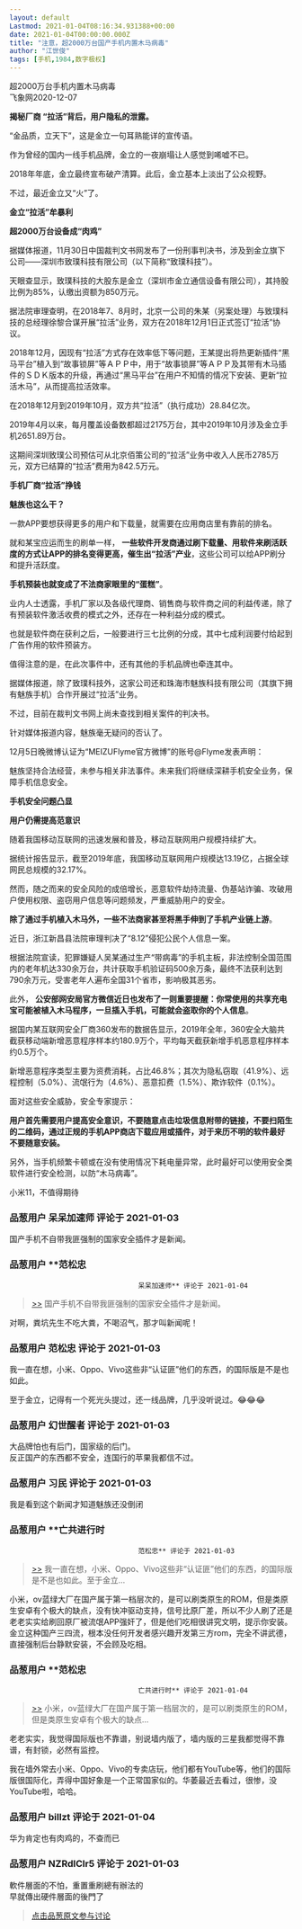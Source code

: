 ```yaml
---
layout: default
Lastmod: 2021-01-04T08:16:34.931388+00:00
date: 2021-01-04T00:00:00.000Z
title: "注意，超2000万台国产手机内置木马病毒"
author: "江世俊"
tags: [手机,1984,数字极权]
---
```


超2000万台手机内置木马病毒  
飞象网2020-12-07  
  
**揭秘厂商 “拉活”背后，用户隐私的泄露。**  
  
“金品质，立天下”，这是金立一句耳熟能详的宣传语。  
  
作为曾经的国内一线手机品牌，金立的一夜崩塌让人感觉到唏嘘不已。  
  
2018年年底，金立最终宣布破产清算。此后，金立基本上淡出了公众视野。  
  
不过，最近金立又“火”了。  
  
**金立“拉活”牟暴利**  
  
**超2000万台设备成“肉鸡”**  
  
据媒体报道，11月30日中国裁判文书网发布了一份刑事判决书，涉及到金立旗下公司——深圳市致璞科技有限公司（以下简称“致璞科技”）。  
  
天眼查显示，致璞科技的大股东是金立（深圳市金立通信设备有限公司），其持股比例为85%，认缴出资额为850万元。  
  
据法院审理查明，在2018年7、8月时，北京一公司的朱某（另案处理）与致璞科技的总经理徐黎合谋开展“拉活”业务，双方在2018年12月1日正式签订“拉活”协议。  
  
2018年12月，因现有“拉活”方式存在效率低下等问题，王某提出将热更新插件“黑马平台”植入到“故事锁屏”等ＡＰＰ中，用于“故事锁屏”等ＡＰＰ及其带有木马插件的ＳＤＫ版本的升级，再通过“黑马平台”在用户不知情的情况下安装、更新“拉活木马”，从而提高拉活效率。  
  
在2018年12月到2019年10月，双方共“拉活”（执行成功）28.84亿次。  
  
2019年4月以来，每月覆盖设备数都超过2175万台，其中2019年10月涉及金立手机2651.89万台。  
  
这期间深圳致璞公司预估可从北京佰策公司的“拉活”业务中收入人民币2785万元，双方已结算的“拉活”费用为842.5万元。  
  
**手机厂商“拉活”挣钱**  
  
**魅族也这么干？**  
  
一款APP要想获得更多的用户和下载量，就需要在应用商店里有靠前的排名。  
  
就和某宝应运而生的刷单一样， **一些软件开发商通过刷下载量、用软件来刷活跃度的方式让APP的排名变得更高，催生出“拉活”产业**，这些公司可以给APP刷分和提升活跃度。  
  
**手机预装也就变成了不法商家眼里的“蛋糕”**。  
  
业内人士透露，手机厂家以及各级代理商、销售商与软件商之间的利益传递，除了有预装软件激活收费的模式之外，还存在一种利益分成的模式。  
  
也就是软件商在获利之后，一般要进行三七比例的分成，其中七成利润要付给起到广告作用的软件预装方。  
  
值得注意的是，在此次事件中，还有其他的手机品牌也牵连其中。  
  
据媒体报道，除了致璞科技外，这家公司还和珠海市魅族科技有限公司（其旗下拥有魅族手机）合作开展过“拉活”业务。  
  
不过，目前在裁判文书网上尚未查找到相关案件的判决书。  
  
针对媒体报道内容，魅族毫无疑问的否认了。  
  
12月5日晚微博认证为“MEIZUFlyme官方微博”的账号@Flyme发表声明：  
  
魅族坚持合法经营，未参与相关非法事件。未来我们将继续深耕手机安全业务，保障手机信息安全。  
  
**手机安全问题凸显**  
  
**用户仍需提高范意识**  
  
随着我国移动互联网的迅速发展和普及，移动互联网用户规模持续扩大。  
  
据统计报告显示，截至2019年底，我国移动互联网用户规模达13.19亿，占据全球网民总规模的32.17%。  
  
然而，随之而来的安全风险的成倍增长，恶意软件劫持流量、伪基站诈骗、攻破用户使用权限、盗窃用户信息等问题频发，严重威胁用户的安全。  
  
**除了通过手机植入木马外，一些不法商家甚至将黑手伸到了手机产业链上游**。  
  
近日，浙江新昌县法院审理判决了“8.12”侵犯公民个人信息一案。  
  
根据法院宣读，犯罪嫌疑人吴某通过生产“带病毒”的手机主板，非法控制全国范围内的老年机达330余万台，共计获取手机验证码500余万条，最终不法获利达到790余万元，受害老年人遍布全国31个省市，影响极其恶劣。  
  
此外， **公安部网安局官方微信近日也发布了一则重要提醒：你常使用的共享充电宝可能被植入木马程序，一旦插入手机，可能就会盗取你的个人信息**。  
  
据国内某互联网安全厂商360发布的数据告显示，2019年全年，360安全大脑共截获移动端新增恶意程序样本约180.9万个，平均每天截获新增手机恶意程序样本约0.5万个。  
  
新增恶意程序类型主要为资费消耗，占比46.8%；其次为隐私窃取（41.9%）、远程控制（5.0%）、流氓行为（4.6%）、恶意扣费（1.5%）、欺诈软件（0.1%）。  
  
面对这些安全威胁，安全专家提示：  
  
**用户首先需要用户提高安全意识，不要随意点击垃圾信息附带的链接，不要扫陌生的二维码，通过正规的手机APP商店下载应用或插件，对于来历不明的软件最好不要随意安装。**  
  
另外，当手机频繁卡顿或在没有使用情况下耗电量异常，此时最好可以使用安全类软件进行安全检测，以防“木马病毒”。  
  
小米11，不值得期待

            
### 品葱用户 **呆呆加速师** 评论于 2021-01-03
        
国产手机不自带我匪强制的国家安全插件才是新闻。
        


            
### 品葱用户 **范松忠				
									呆呆加速师** 评论于 2021-01-04
        
> [\>>]( "/article/item_id-575730#") 国产手机不自带我匪强制的国家安全插件才是新闻。

  
  
对啊，粪坑先生不吃大粪，不喝沼气，那才叫新闻呢！
        


            
### 品葱用户 **范松忠** 评论于 2021-01-03
        
我一直在想，小米、Oppo、Vivo这些非“认证匪”他们的东西，的国际版是不是也如此。  
  
至于金立，记得有一个死光头提过，还一线品牌，几乎没听说过。😂😂😂
        


            
### 品葱用户 **幻世醒者** 评论于 2021-01-03
        
大品牌怕也有后门，国家级的后门。  
反正国产的东西都不安全，连国行的苹果我都信不过。
        


            
### 品葱用户 **习民** 评论于 2021-01-03
        
我是看到这个新闻才知道魅族还没倒闭
        


            
### 品葱用户 **亡共进行时				
									范松忠** 评论于 2021-01-03
        
> [\>>]( "/article/item_id-575749#") 我一直在想，小米、Oppo、Vivo这些非“认证匪”他们的东西，的国际版是不是也如此。至于金立...

  
小米，ov蓝绿大厂在国产属于第一档层次的，是可以刷类原生的ROM，但是类原生安卓有个极大的缺点，没有快冲驱动支持，信号比原厂差，所以不少人刷了还是老老实实给刷回原厂被流氓APP强奸了，但是他们吃相很讲究文明，提示你安装。  
金立这种国产三四流，根本没任何开发者感兴趣开发第三方rom，完全不讲武德，直接强制后台静默安装，不会顾及吃相。
        


            
### 品葱用户 **范松忠				
									亡共进行时** 评论于 2021-01-04
        
> [\>>]( "/article/item_id-575776#") 小米，ov蓝绿大厂在国产属于第一档层次的，是可以刷类原生的ROM，但是类原生安卓有个极大的缺点...

  
  
老老实实，我觉得国际版也不靠谱，别说墙内版了，墙内版的三星我都觉得不靠谱，有封锁，必然有监控。  
  
我在墙外常去小米、Oppo、Vivo的专卖店玩，他们都有YouTube等，他们的国际版很国际化，弄得中国好象是一个正常国家似的。华萎最近去看过，很惨，没YouTube啦，哈哈。
        


            
### 品葱用户 **billzt** 评论于 2021-01-04
        
华为肯定也有肉鸡的，不查而已
        


            
### 品葱用户 **NZRdlClr5** 评论于 2021-01-03
        
軟件層面的不怕，重置重刷總有辦法的  
早就傳出硬件層面的後門了
        






> [点击品葱原文参与讨论](https://pincong.rocks/article/28094)

